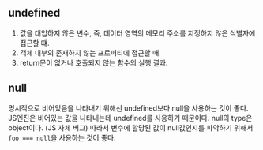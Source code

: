 ## undefined

1. 값을 대입하지 않은 변수, 즉, 데이터 영역의 메모리 주소를 지정하지 않은 식별자에 접근할 떄.
2. 객체 내부의 존재하지 않는 프로퍼티에 접근할 때.
3. return문이 없거나 호출되지 않는 함수의 실행 결과.

## null

명시적으로 비어있음을 나타내기 위해선 undefined보다 null을 사용하는 것이 좋다. JS엔진은 비어있는 값을 나타내는데 undefined를 사용하기 때문이다.
null의 type은 object이다. (JS 자체 버그)
따라서 변수에 할당된 값이 null값인지를 파악하기 위해서 `foo === null`을 사용하는 것이 좋다.
